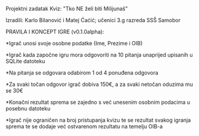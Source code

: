 Projektni zadatak Kviz: "Tko NE želi biti Milijunaš"

Izradili: Karlo Bilanović i Matej Ćaćić; učenici 3.g razreda SSŠ Samobor

PRAVILA I KONCEPT IGRE (v0.1.0alpha):

*Igrač unosi svoje osobne podatke (Ime, Prezime i OIB)

*Igrač kada započne igru mora odgovoriti na 10 pitanja unaprijed upisanih u SQLite datoteku

*Na pitanja se odgovara odabirom 1 od 4 ponuđena odgovora

*Za svaki točan odgovor igrač dobiva 150€, a za svaki netočan oduzima mu se 30€

*Konačni rezultat sprema se zajedno s već unesenim osobnim podacima u posebnu datoteku

*Igrač nije ograničen na broj pristupanja kvizu te se rezultat svakog igranja sprema te se dodaje već ostvarenom rezultatu na temelju OIB-a

